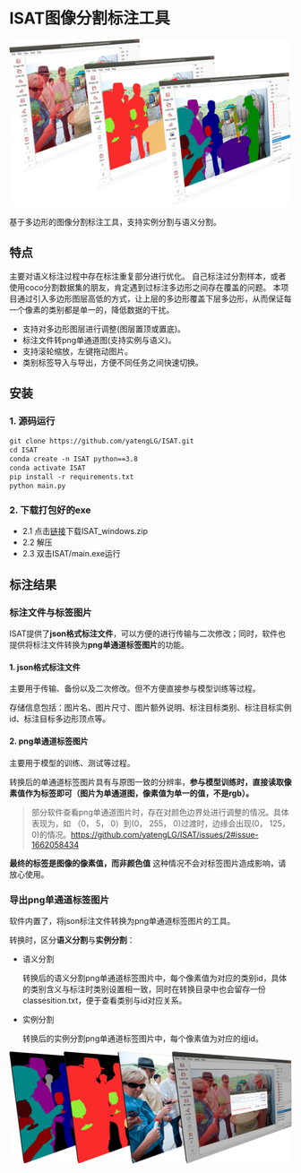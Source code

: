 # ISAT图像分割标注工具

![examples/demo/标注组合图.png](examples/demo/标注组合图.png)

基于多边形的图像分割标注工具，支持实例分割与语义分割。

## 特点
主要对语义标注过程中存在标注重复部分进行优化。
自己标注过分割样本，或者使用coco分割数据集的朋友，肯定遇到过标注多边形之间存在覆盖的问题。
本项目通过引入多边形图层高低的方式，让上层的多边形覆盖下层多边形，从而保证每一个像素的类别都是单一的，降低数据的干扰。

* 支持对多边形图层进行调整(图层置顶或置底)。
* 标注文件转png单通道图(支持实例与语义)。
* 支持滚轮缩放，左键拖动图片。
* 类别标签导入与导出，方便不同任务之间快速切换。
## 安装
### 1. 源码运行
```shell
git clone https://github.com/yatengLG/ISAT.git
cd ISAT
conda create -n ISAT python==3.8
conda activate ISAT
pip install -r requirements.txt
python main.py
```
### 2. 下载打包好的exe
- 2.1 点击[链接](https://github.com/yatengLG/ISAT/releases/download/v1.0.0/ISAT_windows.zip)下载ISAT_windows.zip
- 2.2 解压
- 2.3 双击ISAT/main.exe运行

## 标注结果

### 标注文件与标签图片
ISAT提供了**json格式标注文件**，可以方便的进行传输与二次修改；同时，软件也提供将标注文件转换为**png单通道标签图片**的功能。

#### 1. json格式标注文件
主要用于传输、备份以及二次修改。但不方便直接参与模型训练等过程。

存储信息包括：图片名、图片尺寸、图片额外说明、标注目标类别、标注目标实例id、标注目标多边形顶点等。

#### 2. png单通道标签图片
主要用于模型的训练、测试等过程。

转换后的单通道标签图片具有与原图一致的分辨率，**参与模型训练时，直接读取像素值作为标签即可（图片为单通道图，像素值为单一的值，不是rgb）。**

> 部分软件查看png单通道图片时，存在对颜色边界处进行调整的情况。具体表现为，如  （0， 5， 0）到(0， 255， 0)过渡时，边缘会出现(0， 125， 0)的情况。https://github.com/yatengLG/ISAT/issues/2#issue-1662058434

**最终的标签是图像的像素值，而非颜色值**
这种情况不会对标签图片造成影响，请放心使用。


### 导出png单通道标签图片
软件内置了，将json标注文件转换为png单通道标签图片的工具。

转换时，区分**语义分割**与**实例分割**：
- 语义分割

  转换后的语义分割png单通道标签图片中，每个像素值为对应的类别id，具体的类别含义与标注时类别设置相一致，同时在转换目录中也会留存一份classesition.txt，便于查看类别与id对应关系。
- 实例分割

  转换后的实例分割png单通道标签图片中，每个像素值为对应的组id。
  
![examples/demo/将标注结果导出为png单通道图.png](examples/demo/将标注结果导出为png单通道图.png)
